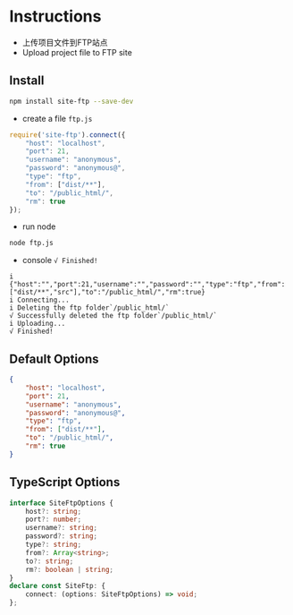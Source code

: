 # Instructions
- 上传项目文件到FTP站点
- Upload project file to FTP site
## Install
```sh
npm install site-ftp --save-dev
```
- create a file `ftp.js`
```javascript
require('site-ftp').connect({
    "host": "localhost",
    "port": 21,
    "username": "anonymous",
    "password": "anonymous@",
    "type": "ftp",
    "from": ["dist/**"],
    "to": "/public_html/",
    "rm": true
});
```
- run node
```sh
node ftp.js
```
- console `√ Finished!`
```log
i {"host":"","port":21,"username":"","password":"","type":"ftp","from":["dist/**","src"],"to":"/public_html/","rm":true}
i Connecting...
i Deleting the ftp folder`/public_html/`
√ Successfully deleted the ftp folder`/public_html/`
i Uploading...
√ Finished!
```
## Default Options
```json
{
    "host": "localhost",
    "port": 21,
    "username": "anonymous",
    "password": "anonymous@",
    "type": "ftp",
    "from": ["dist/**"],
    "to": "/public_html/",
    "rm": true
}
```
## TypeScript Options
```typescript
interface SiteFtpOptions {
    host?: string;
    port?: number;
    username?: string;
    password?: string;
    type?: string;
    from?: Array<string>;
    to?: string;
    rm?: boolean | string;
}
declare const SiteFtp: {
    connect: (options: SiteFtpOptions) => void;
};
```
